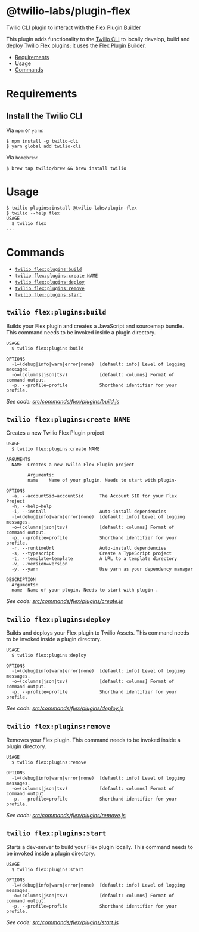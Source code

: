 @twilio-labs/plugin-flex
========================

Twilio CLI plugin to interact with the [Flex Plugin Builder](github.com/twilio/flex-plugin-builder)

This plugin adds functionality to the [Twilio CLI](https://github.com/twilio/twilio-cli) to locally develop,
build and deploy [Twilio Flex plugins](https://www.twilio.com/docs/flex/plugin-builder); it uses the [Flex Plugin Builder](https://github.com/twilio/flex-plugin-builder).

<!-- toc -->
* [Requirements](#requirements)
* [Usage](#usage)
* [Commands](#commands)
<!-- tocstop -->

# Requirements

## Install the Twilio CLI

Via `npm` or `yarn`:

```sh-session
$ npm install -g twilio-cli
$ yarn global add twilio-cli
```

Via `homebrew`:

```sh-session
$ brew tap twilio/brew && brew install twilio
```

# Usage

```sh-session
$ twilio plugins:install @twilio-labs/plugin-flex
$ twilio --help flex
USAGE
  $ twilio flex
...
```

# Commands

<!-- commands -->
* [`twilio flex:plugins:build`](#twilio-flexpluginsbuild)
* [`twilio flex:plugins:create NAME`](#twilio-flexpluginscreate-name)
* [`twilio flex:plugins:deploy`](#twilio-flexpluginsdeploy)
* [`twilio flex:plugins:remove`](#twilio-flexpluginsremove)
* [`twilio flex:plugins:start`](#twilio-flexpluginsstart)

## `twilio flex:plugins:build`

Builds your Flex plugin and creates a JavaScript and sourcemap bundle. This command needs to be invoked inside a plugin directory.

```
USAGE
  $ twilio flex:plugins:build

OPTIONS
  -l=(debug|info|warn|error|none)  [default: info] Level of logging messages.
  -o=(columns|json|tsv)            [default: columns] Format of command output.
  -p, --profile=profile            Shorthand identifier for your profile.
```

_See code: [src/commands/flex/plugins/build.js](https://github.com/twilio-labs/plugin-flex/blob/v0.1.5/src/commands/flex/plugins/build.js)_

## `twilio flex:plugins:create NAME`

Creates a new Twilio Flex Plugin project

```
USAGE
  $ twilio flex:plugins:create NAME

ARGUMENTS
  NAME  Creates a new Twilio Flex Plugin project

        Arguments:
        name	Name of your plugin. Needs to start with plugin-

OPTIONS
  -a, --accountSid=accountSid      The Account SID for your Flex Project
  -h, --help=help
  -i, --install                    Auto-install dependencies
  -l=(debug|info|warn|error|none)  [default: info] Level of logging messages.
  -o=(columns|json|tsv)            [default: columns] Format of command output.
  -p, --profile=profile            Shorthand identifier for your profile.
  -r, --runtimeUrl                 Auto-install dependencies
  -s, --typescript                 Create a TypeScript project
  -t, --template=template          A URL to a template directory
  -v, --version=version
  -y, --yarn                       Use yarn as your dependency manager

DESCRIPTION
  Arguments:
  name	Name of your plugin. Needs to start with plugin-.
```

_See code: [src/commands/flex/plugins/create.js](https://github.com/twilio-labs/plugin-flex/blob/v0.1.5/src/commands/flex/plugins/create.js)_

## `twilio flex:plugins:deploy`

Builds and deploys your Flex plugin to Twilio Assets. This command needs to be invoked inside a plugin directory.

```
USAGE
  $ twilio flex:plugins:deploy

OPTIONS
  -l=(debug|info|warn|error|none)  [default: info] Level of logging messages.
  -o=(columns|json|tsv)            [default: columns] Format of command output.
  -p, --profile=profile            Shorthand identifier for your profile.
```

_See code: [src/commands/flex/plugins/deploy.js](https://github.com/twilio-labs/plugin-flex/blob/v0.1.5/src/commands/flex/plugins/deploy.js)_

## `twilio flex:plugins:remove`

Removes your Flex plugin. This command needs to be invoked inside a plugin directory.

```
USAGE
  $ twilio flex:plugins:remove

OPTIONS
  -l=(debug|info|warn|error|none)  [default: info] Level of logging messages.
  -o=(columns|json|tsv)            [default: columns] Format of command output.
  -p, --profile=profile            Shorthand identifier for your profile.
```

_See code: [src/commands/flex/plugins/remove.js](https://github.com/twilio-labs/plugin-flex/blob/v0.1.5/src/commands/flex/plugins/remove.js)_

## `twilio flex:plugins:start`

Starts a dev-server to build your Flex plugin locally. This command needs to be invoked inside a plugin directory.

```
USAGE
  $ twilio flex:plugins:start

OPTIONS
  -l=(debug|info|warn|error|none)  [default: info] Level of logging messages.
  -o=(columns|json|tsv)            [default: columns] Format of command output.
  -p, --profile=profile            Shorthand identifier for your profile.
```

_See code: [src/commands/flex/plugins/start.js](https://github.com/twilio-labs/plugin-flex/blob/v0.1.5/src/commands/flex/plugins/start.js)_
<!-- commandsstop -->
